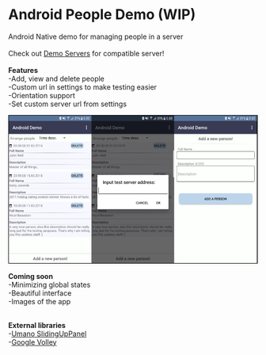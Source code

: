 # Android People Demo (WIP)

Android Native demo for managing people in a server<br>
<br>
Check out [Demo Servers](https://github.com/Lauwri/People-Demo-Server) for compatible server!<br>
<br>
<b>Features</b><br>
-Add, view and delete people<br>
-Custom url in settings to make testing easier<br>
-Orientation support<br>
-Set custom server url from settings

![App images](/demoapp.png?raw=true "People Demo")

<b>Coming soon</b><br>
-Minimizing global states<br>
-Beautiful interface<br>
-Images of the app<br>
<br>

<b>External libraries</b><br>
-[Umano SlidingUpPanel](https://github.com/umano/AndroidSlidingUpPanel)<br>
-[Google Volley](https://github.com/google/volley)
